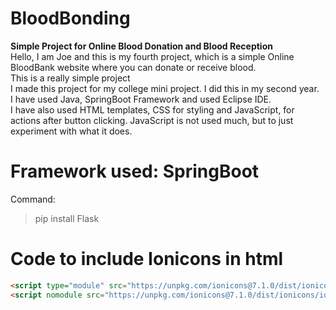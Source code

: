 # BloodBonding
**Simple Project for Online Blood Donation and Blood Reception** <br>
Hello, I am Joe and this is my fourth project, which is a simple Online BloodBank website where you can donate or receive blood. <br>
This is a really simple project <br>
I made this project for my college mini project. I did this in my second year.<br>
I have used Java, SpringBoot Framework and used Eclipse IDE. <br>
I have also used HTML templates, CSS for styling and JavaScript, for actions after button clicking. JavaScript is not used much, but to just experiment with what it does. <br>

# Framework used: SpringBoot <br>
Command:
> pip install Flask

# Code to include Ionicons in html <br>
```html
<script type="module" src="https://unpkg.com/ionicons@7.1.0/dist/ionicons/ionicons.esm.js"></script>
<script nomodule src="https://unpkg.com/ionicons@7.1.0/dist/ionicons/ionicons.js"></script>
```
